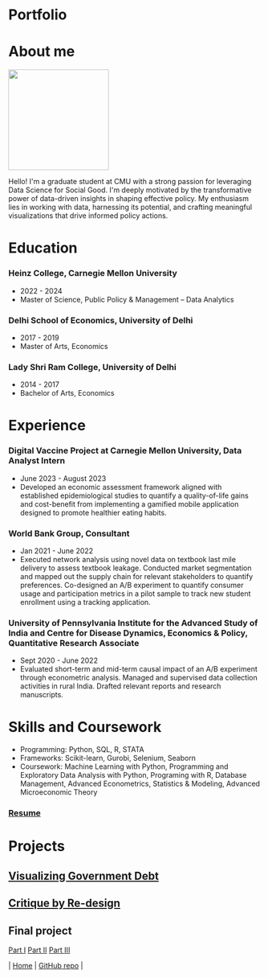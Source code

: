 # Portfolio

# About me
<img src="Pranava_Kadiyala_Photograph.jpeg" width="200"/>

Hello! I'm a graduate student at CMU with a strong passion for leveraging Data Science for Social Good. I'm deeply motivated by the transformative power of data-driven insights in shaping effective policy. My enthusiasm lies in working with data, harnessing its potential, and crafting meaningful visualizations that drive informed policy actions.

# Education

### Heinz College, Carnegie Mellon University
* 2022 - 2024 
* Master of Science, Public Policy & Management – Data Analytics

### Delhi School of Economics, University of Delhi
* 2017 - 2019
* Master of Arts, Economics

### Lady Shri Ram College, University of Delhi
* 2014 - 2017
* Bachelor of Arts, Economics


# Experience

### Digital Vaccine Project at Carnegie Mellon University, Data Analyst Intern
* June 2023 - August 2023
* Developed an economic assessment framework aligned with established epidemiological studies to quantify a quality-of-life gains and cost-benefit from implementing a gamified mobile application designed to promote healthier eating habits.

### World Bank Group, Consultant 
* Jan 2021 - June 2022
* Executed network analysis using novel data on textbook last mile delivery to assess textbook leakage. Conducted market segmentation and mapped out the supply chain for relevant stakeholders to quantify preferences. Co-designed an A/B experiment to quantify consumer usage and participation metrics in a pilot sample to track new student enrollment using a tracking application.

### University of Pennsylvania Institute for the Advanced Study of India and Centre for Disease Dynamics, Economics & Policy, Quantitative Research Associate
* Sept 2020 - June 2022
* Evaluated short-term and mid-term causal impact of an A/B experiment through econometric analysis. Managed and supervised data collection activities in rural India. Drafted relevant reports and research manuscripts.

# Skills and Coursework
* Programming: Python, SQL, R, STATA
* Frameworks: Scikit-learn, Gurobi, Selenium, Seaborn
* Coursework: Machine Learning with Python, Programming and Exploratory Data Analysis with Python, Programing with R, Database Management, Advanced Econometrics, Statistics & Modeling, Advanced Microeconomic Theory

### [Resume](https://drive.google.com/file/d/18Tc-abEqUkGsSX2luWGncxFH-qgp21Xt/view?usp=sharing)

# Projects

## [Visualizing Government Debt](visualizing-government-debt)

## [Critique by Re-design](critique-by-design)

## Final project

[Part I](final-project-part-one)
[Part II](final-project-part-two)
[Part III](final-project-part-three)



| [Home](https://pranavakadiyala.github.io/Portfolio/) | [GitHub repo](https://github.com/pranavakadiyala/Portfolio) |
